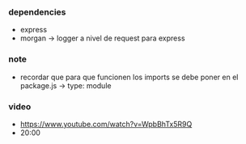 ### dependencies
- express
- morgan -> logger a nivel de request para express

### note
- recordar que para que funcionen los imports se debe
  poner en el package.js -> type: module

### video 
- https://www.youtube.com/watch?v=WpbBhTx5R9Q
- 20:00

